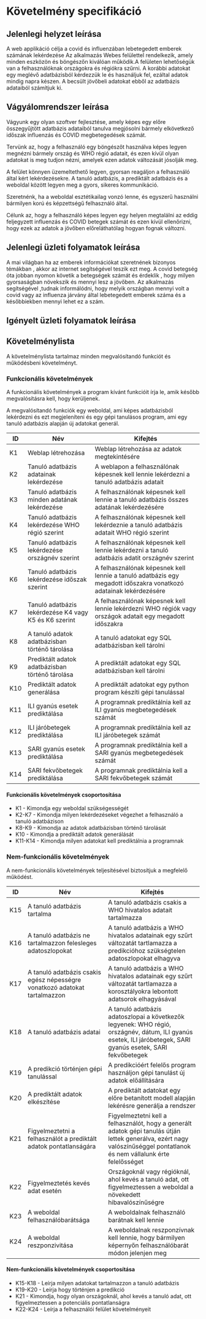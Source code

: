 # Követelmény specifikáció

## Jelenlegi helyzet leírása

A web applikáció célja a covid és influenzában lebetegedett emberek számának lekérdezése Az alkalmazás Webes felülettel rendelkezik, amely minden eszközön és böngészőn kiválóan működik.A felületen lehetőségük van a felhasználóknak országokra és régiókra szűrni. A korábbi adatokat egy meglévő adatbázisból kérdezzük le és használjuk fel, ezáltal adatok mindig napra készen. A becsült jövőbeli adatokat ebből  az adatbázis adataiból számítjuk ki.

## Vágyálomrendszer leírása

Vágyunk egy olyan szoftver fejlesztése, amely képes egy előre összegyűjtött adatbázis adataiból tanulva megjósolni bármely elkövetkező időszak influenzás és COVID megbetegedések számát.

Tervünk az, hogy a felhasználó egy böngészőt használva képes legyen megnézni bármely ország és WHO régió adatait, és ezen kívül olyan adatokat is meg tudjon nézni, amelyek ezen adatok változását jósolják meg.

A felület könnyen üzemeltethető legyen, gyorsan reagáljon a felhasználó által kért lekérdezésekre. A tanuló adatbázis, a prediktált adatbázis és a weboldal között legyen meg a gyors, sikeres kommunikáció.

Szeretnénk, ha a weboldal esztétikailag vonzó lenne, és egyszerű használni bármilyen korú és képzettségű felhasználó által.

Célunk az, hogy a felhasználó képes legyen egy helyen megtalálni az eddig feljegyzett influenzás és COVID betegek számát és ezen kívül ellenőrizni, hogy ezek az adatok a jövőben előreláthatólag hogyan fognak változni.

## Jelenlegi üzleti folyamatok leírása

A mai világban ha az emberek információkat szeretnének bizonyos témákban , akkor az internet segítségével teszik ezt meg. A covid betegség óta jobban nyomon követik a betegségek számát és érdeklik , hogy milyen gyorsaságban növekszik és mennyi lesz a jövőben. Az alkalmazás segítségével ,tudnak informálódni, hogy melyik országban mennyi volt a covid vagy az influenza járvány által lebetegedett emberek száma és a későbbiekben mennyi lehet ez a szám.

## Igényelt üzleti folyamatok leírása

## Követelménylista

A követelménylista tartalmaz minden megvalósítandó funkciót és működésbeni követelményt.

### Funkcionális követelmények

A funkcionális követelmények a program kívánt funkcióit írja le, amik később megvalósításra kell, hogy kerüljenek.

A megvalósítandó funkciók egy weboldal, ami képes adatbázisból lekérdezni és ezt megjeleníteni és egy gépi tanulásos program, ami egy tanuló adatbázis alapján új adatokat generál.

| ID | Név | Kifejtés |
|----|-----|----------|
| K1 | Weblap létrehozása | Weblap létrehozása az adatok megtekintésére |
| K2 | Tanuló adatbázis adatainak lekérdezése | A weblapon a felhasználónak képesnek kell lennie lekérdezni a tanuló adatbázis adatait |
| K3 | Tanuló adatbázis minden adatának lekérdezése | A felhasználónak képesnek kell lennie a tanuló adatbázis összes adatának lekérdezésére |
| K4 | Tanuló adatbázis lekérdezése WHO régió szerint | A felhasználónak képesnek kell lekérdeznie a tanuló adatbázis adatait WHO régió szerint |
| K5 | Tanuló adatbázis lekérdezése országnév szerint | A felhasználónak képesnek kell lennie lekérdezni a tanuló adatbázis adatit országnév szerint |
| K6 | Tanuló adatbázis lekérdezése időszak szerint | A felhasználónak képesnek kell lennie a tanuló adatbázis egy megadott időszakra vonatkozó adatainak lekérdezésére |
| K7 | Tanuló adatbázis lekérdezése K4 vagy K5 és K6 szerint | A felhasználónak képesnek kell lennie lekérdezni WHO régiók vagy országok adatait egy megadott időszakra |
| K8 | A tanuló adatok adatbázisban történő tárolása | A tanuló adatokat egy SQL adatbázisban kell tárolni |
| K9 | Prediktált adatok adatbázisban történő tárolása | A prediktált adatokat egy SQL adatbázisban kell tárolni |
| K10 | Prediktált adatok generálása | A prediktált adatokat egy python program készíti gépi tanulással |
| K11 | ILI gyanús esetek prediktálása | A programnak prediktálnia kell az ILI gyanús megbetegedések számát |
| K12 | ILI járóbetegek prediktálása | A programnak prediktálnia kell az ILI járóbetegek számát |
| K13 | SARI gyanús esetek prediktálása | A programnak prediktálnia kell a SARI gyanús megbetegedések számát |
| K14 | SARI fekvőbetegek prediktálása | A programnak prediktálnia kell a SARI fekvőbetegek számát |

#### Funkcionális követelmények csoportosítása

- K1 - Kimondja egy weboldal szükségességét
- K2-K7 - Kimondja milyen lekérdezéseket végezhet a felhasználó a tanuló adatbázison
- K8-K9 - Kimondja az adatok adatbázisban történő tárolását
- K10 - Kimondja a prediktált adatok generálását
- K11-K14 - Kimondja milyen adatokat kell prediktálnia a programnak

### Nem-funkcionális követelmények

A nem-funkcionális követelmények teljesítésével biztosítjuk a megfelelő működést.

| ID | Név | Kifejtés |
|----|-----|----------|
| K15 | A tanuló adatbázis tartalma | A tanuló adatbázis csakis a WHO hivatalos adatait tartalmazza |
| K16 | A tanuló adatbázis ne tartalmazzon felesleges adatoszlopokat | A tanuló adatbázis a WHO hivatalos adatainak egy szűrt változatát tartlamazza a predikcióhoz szükségtelen adatoszlopokat elhagyva |
| K17 | A tanuló adatbázis csakis egész népességre vonatkozó adatokat tartalmazzon | A tanuló adatbázis a WHO hivatalos adatainak egy szűrt változatát tartlamazza a korosztályokra lebontott adatsorok elhagyásával |
| K18 | A tanuló adatbázis adatai | A tanuló adatbázis adatoszlopai a következők legyenek: WHO régió, országnév, dátum, ILI gyanús esetek, ILI járóbetegek, SARI gyanús esetek, SARI fekvőbetegek |
| K19 | A predikció történjen gépi tanulással | A predikcióért felelős program használjon gépi tanulást új adatok előállítására |
| K20 | A prediktált adatok elkészítése | A prediktált adatokat egy előre betanított modell alapján lekérésre generálja a rendszer |
| K21 | Figyelmeztetni a felhasználót a prediktált adatok pontatlanságára | Figyelmeztetni kell a felhasználót, hogy a generált adatok gépi tanulás útján lettek generálva, ezért nagy valószínűséggel pontatlanok és nem vállalunk érte felelősséget |
| K22 | Figyelmeztetés kevés adat esetén | Országoknál vagy régióknál, ahol kevés a tanuló adat, ott figyelmeztessen a weboldal a növekedett hibavalószínűségre |
| K23 | A weboldal felhasználóbarátsága | A weboldalnak felhasználó barátnak kell lennie |
| K24 | A weboldal reszponzivitása | A weboldalnak reszponzívnak kell lennie, hogy bármilyen képernyőn felhasználóbarát módon jelenjen meg |

#### Nem-funkcionális követelmények csoportosítása

- K15-K18 - Leírja milyen adatokat tartalmazzon a tanuló adatbázis
- K19-K20 - Leírja hogy történjen a predikció
- K21 - Kimondja, hogy olyan országoknál, ahol kevés a tanuló adat, ott figyelmeztessen a potenciális pontatlanságra
- K22-K24 - Leírja a felhasználói felület követelményeit
